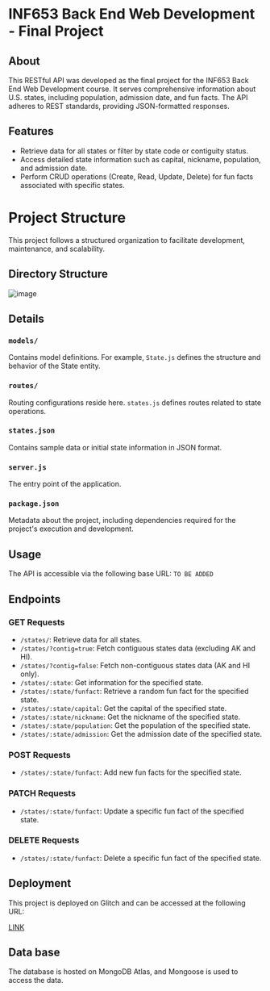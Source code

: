 # INF653 Back End Web Development - Final Project

## About

This RESTful API was developed as the final project for the INF653 Back End Web Development course. It serves comprehensive information about U.S. states, including population, admission date, and fun facts. The API adheres to REST standards, providing JSON-formatted responses.

## Features

- Retrieve data for all states or filter by state code or contiguity status.
- Access detailed state information such as capital, nickname, population, and admission date.
- Perform CRUD operations (Create, Read, Update, Delete) for fun facts associated with specific states.

# Project Structure

This project follows a structured organization to facilitate development, maintenance, and scalability.

## Directory Structure



![image](https://github.com/v-gup23/INF653-final-project-api/assets/143101323/b5bab345-f29b-49dc-a875-10a01785d5c7)



## Details

### `models/`
   Contains model definitions. For example, `State.js` defines the structure and behavior of the State entity.

### `routes/`
   Routing configurations reside here. `states.js` defines routes related to state operations.

### `states.json`
   Contains sample data or initial state information in JSON format.

### `server.js`
   The entry point of the application.

### `package.json`
   Metadata about the project, including dependencies required for the project's execution and development.



## Usage

The API is accessible via the following base URL: `TO BE ADDED`

## Endpoints

### GET Requests

- `/states/`: Retrieve data for all states.
- `/states/?contig=true`: Fetch contiguous states data (excluding AK and HI).
- `/states/?contig=false`: Fetch non-contiguous states data (AK and HI only).
- `/states/:state`: Get information for the specified state.
- `/states/:state/funfact`: Retrieve a random fun fact for the specified state.
- `/states/:state/capital`: Get the capital of the specified state.
- `/states/:state/nickname`: Get the nickname of the specified state.
- `/states/:state/population`: Get the population of the specified state.
- `/states/:state/admission`: Get the admission date of the specified state.

### POST Requests

- `/states/:state/funfact`: Add new fun facts for the specified state.

### PATCH Requests

- `/states/:state/funfact`: Update a specific fun fact of the specified state.

### DELETE Requests

- `/states/:state/funfact`: Delete a specific fun fact of the specified state.

## Deployment

This project is deployed on Glitch and can be accessed at the following URL:


[LINK](https://inf653-final-project-api.onrender.com/)


## Data base
The database is hosted on MongoDB Atlas, and Mongoose is used to access the data.
